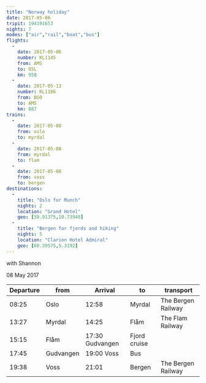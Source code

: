 ```yaml
---
title: "Norway holiday"
date: 2017-05-06
tripit: 194191653
nights: 7
modes: ["air","rail","boat","bus"]
flights:
  -
    date: 2017-05-06
    number: KL1145
    from: AMS
    to: OSL
    km: 958
  -
    date: 2017-05-13
    number: KL1186
    from: BGO
    to: AMS
    km: 887
trains:
  -
    date: 2017-05-08
    from: oslo
    to: myrdal
  -
    date: 2017-05-08
    from: myrdal
    to: flam
  -
    date: 2017-05-08
    from: voss
    to: bergen
destinations:
  -
    title: "Oslo for Munch"
    nights: 2
    location: "Grand Hotel"
    geo: [59.91375,10.73948]
  -
    title: "Bergen for fjords and hiking"
    nights: 5
    location: "Clarion Hotel Admiral"
    geo: [60.39575,5.3192]
---
```


with Shannon

08 May 2017

| Departure | from | Arrival | to | transport |
|---|---|---|---|---|
| 08:25 | Oslo | 12:58 | Myrdal | The Bergen Railway |
| 13:27 | Myrdal | 14:25 | Flåm | The Flam Railway |
| 15:15 | Flåm | 17:30	Gudvangen | Fjord cruise |
| 17:45 | Gudvangen | 19:00	Voss | Bus |
| 19:38 | Voss | 21:01 | Bergen | The Bergen Railway |
